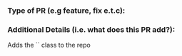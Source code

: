### Type of PR (e.g feature, fix e.t.c):

### Additional Details (i.e. what does this PR add?):
Adds the `` class to the repo
